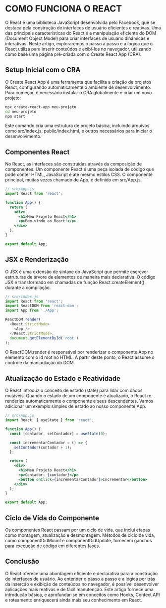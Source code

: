 # COMO FUNCIONA O REACT

O React é uma biblioteca JavaScript desenvolvida pelo Facebook, que se destaca pela construção de interfaces de usuário eficientes e reativas. Uma das principais características do React é a manipulação eficiente do DOM (Document Object Model) para criar interfaces de usuário dinâmicas e interativas. Neste artigo, exploraremos o passo a passo e a lógica que o React utiliza para inserir conteúdos e exibi-los no navegador, utilizando como base uma página pré-criada com o Create React App (CRA).

## Setup Inicial com o CRA

O Create React App é uma ferramenta que facilita a criação de projetos React, configurando automaticamente o ambiente de desenvolvimento. Para começar, é necessário instalar o CRA globalmente e criar um novo projeto:

```bash
npx create-react-app meu-projeto
cd meu-projeto
npm start

``` 

Este comando cria uma estrutura de projeto básica, incluindo arquivos como src/index.js, public/index.html, e outros necessários para iniciar o desenvolvimento.

## Componentes React

No React, as interfaces são construídas através da composição de componentes. Um componente React é uma peça isolada de código que pode conter HTML, JavaScript e até mesmo estilos CSS. O componente principal, muitas vezes chamado de App, é definido em src/App.js.

```jsx
// src/App.js
import React from 'react';

function App() {
  return (
    <div>
      <h1>Meu Projeto React</h1>
      <p>Bem-vindo ao React!</p>
    </div>
  );
}

export default App;
```

## JSX e Renderização

O JSX é uma extensão de sintaxe do JavaScript que permite escrever estruturas de árvore de elementos de maneira mais declarativa. O código JSX é transformado em chamadas de função React.createElement() durante a compilação.

```js
// src/index.js
import React from 'react';
import ReactDOM from 'react-dom';
import App from './App';

ReactDOM.render(
  <React.StrictMode>
    <App />
  </React.StrictMode>,
  document.getElementById('root')
);
```

O ReactDOM.render é responsável por renderizar o componente App no elemento com o id root no HTML. A partir deste ponto, o React assume o controle da manipulação do DOM.

## Atualização do Estado e Reatividade

O React introduz o conceito de estado (state) para lidar com dados mutáveis. Quando o estado de um componente é atualizado, o React re-renderiza automaticamente o componente e seus descendentes. Vamos adicionar um exemplo simples de estado ao nosso componente App.

```jsx
// src/App.js
import React, { useState } from 'react';

function App() {
  const [contador, setContador] = useState(0);

  const incrementarContador = () => {
    setContador(contador + 1);
  };

  return (
    <div>
      <h1>Meu Projeto React</h1>
      <p>Contador: {contador}</p>
      <button onClick={incrementarContador}>Incrementar</button>
    </div>
  );
}

export default App;
```

## Ciclo de Vida do Componente

Os componentes React passam por um ciclo de vida, que inclui etapas como montagem, atualização e desmontagem. Métodos de ciclo de vida, como componentDidMount e componentDidUpdate, fornecem ganchos para execução de código em diferentes fases.

## Conclusão

O React oferece uma abordagem eficiente e declarativa para a construção de interfaces de usuário. Ao entender o passo a passo e a lógica por trás da inserção e exibição de conteúdos no navegador, é possível desenvolver aplicações mais reativas e de fácil manutenção. Este artigo fornece uma introdução básica, e aprofundar-se em conceitos como Hooks, Context API e roteamento enriquecerá ainda mais seu conhecimento em React.






